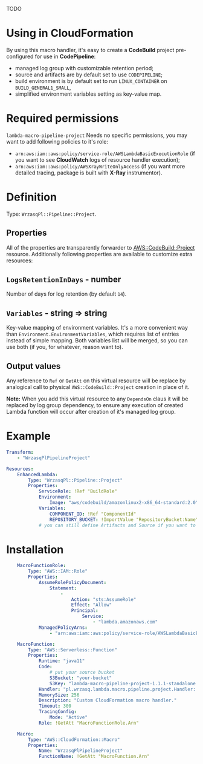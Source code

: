 <!---
# This file is part of the pl.wrzasq.lambda.
#
# @license http://mit-license.org/ The MIT license
# @copyright 2020 © by Rafał Wrzeszcz - Wrzasq.pl.
-->

TODO

# Using in CloudFormation

By using this macro handler, it's easy to create a **CodeBuild** project pre-configured for use in **CodePipeline**:

-   managed log group with customizable retention period;
-   source and artifacts are by default set to use `CODEPIPELINE`;
-   build environment is by default set to run `LINUX_CONTAINER` on `BUILD_GENERAL1_SMALL`,
-   simplified environment variables setting as key-value map.

# Required permissions

`lambda-macro-pipeline-project` Needs no specific permissions, you may want to add following policies to it's role:

-   `arn:aws:iam::aws:policy/service-role/AWSLambdaBasicExecutionRole` (if you want to see **CloudWatch** logs of
resource handler execution);
-   `arn:aws:iam::aws:policy/AWSXrayWriteOnlyAccess` (if you want more detailed tracing, package is built with
**X-Ray** instrumentor).

# Definition

Type: `WrzasqPl::Pipeline::Project`.

## Properties

All of the properties are transparently forwarder to
[AWS::CodeBuild::Project](https://docs.aws.amazon.com/AWSCloudFormation/latest/UserGuide/aws-resource-codebuild-project.html)
resource. Additionally following properties are available to customize extra resources:

## `LogsRetentionInDays` - number

Number of days for log retention (by default `14`).

## `Variables` - string =&gt; string

Key-value mapping of environment variables. It's a more convenient way than `Environment.EnvironmentVariables`, which
requires list of entries instead of simple mapping. Both variables list will be merged, so you can use both (if you,
for whatever, reason want to).

## Output values

Any reference to `Ref` or `GetAtt` on this virtual resource will be replace by analogical call to physical
`AWS::CodeBuild::Project` creation in place of it.

**Note:** When you add this virtual resource to any `DependsOn` claus it will be replaced by log group dependency, to
ensure any execution of created Lambda function will occur after creation of it's managed log group.

# Example

```yaml
Transform:
    - "WrzasqPlPipelineProject"

Resources:
    EnhancedLambda:
        Type: "WrzasqPl::Pipeline::Project"
        Properties:
            ServiceRole: !Ref "BuildRole"
            Environment:
                Image: "aws/codebuild/amazonlinux2-x86_64-standard:2.0"
            Variables:
                COMPONENT_ID: !Ref "ComponentId"
                REPOSITORY_BUCKET: !ImportValue "RepositoryBucket:Name"
            # you can still define Artifacts and Source if you want to override
```

# Installation

```yaml
    MacroFunctionRole:
        Type: "AWS::IAM::Role"
        Properties:
            AssumeRolePolicyDocument:
                Statement:
                    -
                        Action: "sts:AssumeRole"
                        Effect: "Allow"
                        Principal:
                            Service:
                                - "lambda.amazonaws.com"
            ManagedPolicyArns:
                - "arn:aws:iam::aws:policy/service-role/AWSLambdaBasicExecutionRole"

    MacroFunction:
        Type: "AWS::Serverless::Function"
        Properties:
            Runtime: "java11"
            Code:
                # put your source bucket
                S3Bucket: "your-bucket"
                S3Key: "lambda-macro-pipeline-project-1.1.1-standalone.jar"
            Handler: "pl.wrzasq.lambda.macro.pipeline.project.Handler::handleRequest"
            MemorySize: 256
            Description: "Custom CloudFormation macro handler."
            Timeout: 300
            TracingConfig:
                Mode: "Active"
            Role: !GetAtt "MacroFunctionRole.Arn"

    Macro:
        Type: "AWS::CloudFormation::Macro"
        Properties:
            Name: "WrzasqPlPipelineProject"
            FunctionName: !GetAtt "MacroFunction.Arn"
```
